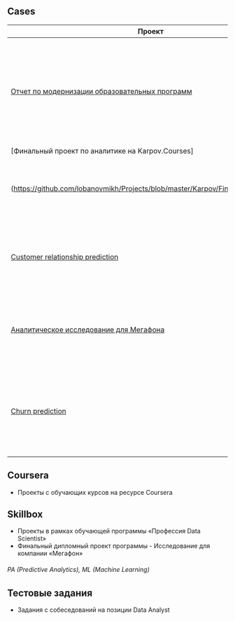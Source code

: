 ## Cases
| Проект | Описание | Данные | Библиотеки | Стек |
| ------------- | ------------- | ------------- | ------------- |  ------------- |
| [Отчет по модернизации образовательных программ](https://github.com/lobanovmikh/Projects/blob/master/Skillbox/(PA)%20%D0%90%D0%BD%D0%B0%D0%BB%D0%B8%D1%82%D0%B8%D1%87%D0%B5%D1%81%D0%BA%D0%B8%D0%B9%20%D0%BE%D1%82%D1%87%D0%B5%D1%82%20%D0%BF%D0%BE%20%D0%BC%D0%BE%D0%B4%D0%B5%D1%80%D0%BD%D0%B8%D0%B7%D0%B0%D1%86%D0%B8%D0%B8%20%D0%BE%D0%B1%D1%80.%D0%BF%D1%80%D0%BE%D0%B3%D1%80%D0%B0%D0%BC%D0%BC%20-%20advanced.ipynb)  | Аналитический отчет, который в дальнейшем поможет продюсерам образовательных программ эффективно выстраивать стратегию по обновлению и улучшению курсов | Данные образовательной платформы | Pandas, Numpy, Matplotlib | EDA, Conclusions based on data, Insides searching |
| [Финальный проект по аналитике на Karpov.Courses]
(https://github.com/lobanovmikh/Projects/blob/master/Karpov/Final_proj_var1.ipynb)  | Ряд задач по по исследованию мобильного приложения | Данные мобильного приложения | Pandas, Numpy, Seaborn, Scipy  | EDA, Hypothesis testing, Bootstrap, A/B testing, Nonparametric tests |
| [Customer relationship prediction](https://github.com/lobanovmikh/Projects/blob/master/Coursera/KDD%20Cup.Customer%20relationship%20prediction.ipynb) | Оценка вероятности того, что клиент осуществит переход  к конкуренту  (churn prediction) | Клиентские данные (обфусцированы и анонимизированны), 50 тыс. объектов, 230 переменных, первые 190 переменных - числовые, оставшиеся 40 - категориальные | Pandas, Numpy, Matplotlib, Seaborn, Scipy, Sklearn | Anonymized data, EDA, Feature selection, Baseline, Optimize model |
| [Аналитическое исследование для Мегафона](https://github.com/lobanovmikh/Projects/blob/master/%D0%94%D0%B8%D0%BF%D0%BB%D0%BE%D0%BC%D0%BD%D1%8B%D0%B9%20%D0%BF%D1%80%D0%BE%D0%B5%D0%BA%D1%82%20%D0%BF%D0%BE%20%D0%BA%D1%83%D1%80%D1%81%D1%83%20%C2%AB%D0%9F%D1%80%D0%BE%D1%84%D0%B5%D1%81%D1%81%D0%B8%D1%8F%20Data%20Scientist:%20%D0%90%D0%BD%D0%B0%D0%BB%D0%B8%D0%B7%20%D0%B4%D0%B0%D0%BD%D0%BD%D1%8B%D1%85%C2%BB.ipynb)  | Определить, какие технические показатели сильнее всего влияют на удовлетворённость клиентов | Опрос клиентов удовлетворённостью качеством связи | Pandas, Numpy, Matplotlib, Seaborn, Scipy | EDA, Hypothesis testing, Bootstrap, Confidence intervals, Nonparametric tests  |
| [Churn prediction](https://github.com/lobanovmikh/Projects/blob/master/Skillbox/(ML)%20%D0%9F%D1%80%D0%BE%D0%B3%D0%BD%D0%BE%D0%B7%D0%B8%D1%80%D0%BE%D0%B2%D0%B0%D0%BD%D0%B8%D0%B5%20%D0%BE%D1%82%D1%82%D0%BE%D0%BA%D0%B0%20%D0%B2%20%D1%82%D0%B5%D0%BB%D0%B5%D0%BA%D0%BE%D0%BC%D0%B5.ipynb)  | Проанализировать данные и спрогнозировать отток пользователей (выявить людей, которые продлят контракт и которые не продлят) | Набор данных от телекоммуникационной компании, информация о почти шести тысячах пользователей, их демографических характеристиках, услугах, методах оплаты, длительности использования | Pandas, Numpy, Seaborn, Sklearn | EDA, Hypothesis testing, Baseline |






## Coursera
- Проекты с обучающих курсов на ресурсе Coursera
## Skillbox
- Проекты в рамках обучающей программы «Профессия Data Scientist»
- Финальный дипломный проект программы - Исследование для компании «Мегафон»
 ###### PA (Predictive Analytics), ML (Machine Learning)
## Тестовые задания
- Задания с собеседований на позиции Data Analyst
